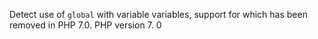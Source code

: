 Detect use of `global` with variable variables, support for which has been removed in PHP 7.0.
PHP version 7. 0